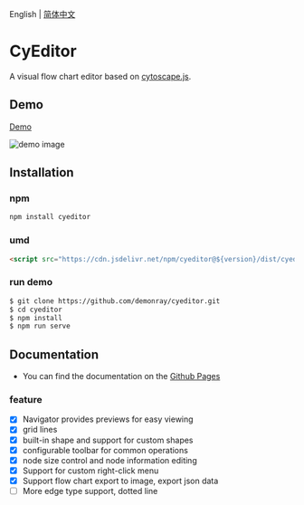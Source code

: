 English | [简体中文](README.zh-CN.md)

# CyEditor

A visual flow chart editor based on [cytoscape.js](https://github.com/cytoscape/cytoscape.js).

## Demo

[Demo](https://demonray.github.io/cyeditor/)

![demo image](https://github.com/demonray/cyeditor/blob/master/examples/example.png)

## Installation

### npm

```sh
npm install cyeditor
```

### umd

```html
<script src="https://cdn.jsdelivr.net/npm/cyeditor@${version}/dist/cyeditor.umd.min.js"></script>
```

### run demo

```sh
$ git clone https://github.com/demonray/cyeditor.git
$ cd cyeditor
$ npm install
$ npm run serve
```


## Documentation

* You can find the documentation on the [Github Pages](https://demonray.github.io/cyeditor/guide/)

### feature 

- [x] Navigator provides previews for easy viewing
- [x] grid lines
- [x] built-in shape and support for custom shapes
- [x] configurable toolbar for common operations
- [x] node size control and node information editing
- [x] Support for custom right-click menu
- [x] Support flow chart export to image, export json data
- [ ] More edge type support, dotted line